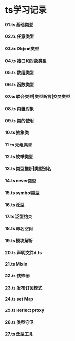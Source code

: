 # ts学习记录

#### 01.ts 基础类型
#### 02.ts 任意类型
#### 03.ts Object类型
#### 04.ts 接口和对象类型
#### 05.ts 数组类型
#### 06.ts 函数类型
#### 07.ts 联合类型|类型断言|交叉类型
#### 08.ts 内置对象
#### 09.ts 类的使用
#### 10.ts 抽象类
#### 11.ts 元组类型
#### 12.ts 枚举类型
#### 13.ts 类型推断|类型别名
#### 14.ts never类型
#### 15.ts symbol类型
#### 16.ts 泛型
#### 17.ts 泛型约束
#### 18.ts 命名空间
#### 19.ts 模块解析
#### 20.ts 声明文件d.ts
#### 21.ts Mixin
#### 22.ts 装饰器
#### 23.ts 发布订阅模式
#### 24.ts set Map
#### 25.ts Reflect proxy
#### 26.ts 类型守卫
#### 27.ts 泛型工具
